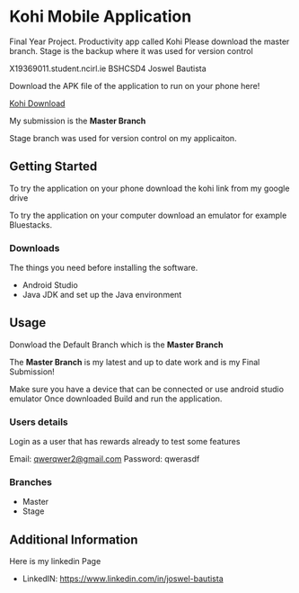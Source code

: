 # Kohi Mobile Application
Final Year Project. Productivity app called Kohi Please download the master branch. Stage is the backup where it was used for version control 

X19369011.student.ncirl.ie
BSHCSD4
Joswel Bautista

Download the APK file of the application to run on your phone here!

[Kohi Download](https://drive.google.com/drive/folders/1B6Ii56TePfi_1b4Tvn_BOKFi_GWLy1DB?usp=sharing)

My submission is the **Master Branch**

Stage branch was used for version control on my applicaiton. 

## Getting Started

To try the application on your phone download the kohi link from my google drive 

To try the application on your computer download an emulator for example Bluestacks.

### Downloads

The things you need before installing the software.

* Android Studio
* Java JDK and set up the Java environment

## Usage

Donwload the Default Branch which is the **Master Branch** 

The **Master Branch** is my latest and up to date work and is my Final Submission! 

Make sure you have a device that can be connected or use android studio emulator
Once downloaded Build and run the application.

### Users details  
Login as a user that has rewards already to test some features 

Email: qwerqwer2@gmail.com
Password: qwerasdf

### Branches

* Master
* Stage

## Additional Information
Here is my linkedin Page
* LinkedIN: https://www.linkedin.com/in/joswel-bautista


